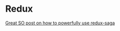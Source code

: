 # Redux 

[Great SO post on how to powerfully use redux-saga](http://stackoverflow.com/questions/35411423/how-to-dispatch-a-redux-action-with-a-timeout/38574266#38574266)
